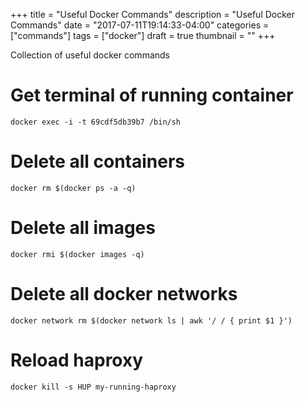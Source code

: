 +++
title = "Useful Docker Commands"
description = "Useful Docker Commands"
date = "2017-07-11T19:14:33-04:00"
categories = ["commands"]
tags = ["docker"]
draft = true
thumbnail = ""
+++

Collection of useful docker commands
<!--more-->

# Get terminal of running container
```
docker exec -i -t 69cdf5db39b7 /bin/sh
```

# Delete all containers
```
docker rm $(docker ps -a -q)
```

# Delete all images
```
docker rmi $(docker images -q)
```

# Delete all docker networks
```
docker network rm $(docker network ls | awk '/ / { print $1 }')
```

# Reload haproxy
```
docker kill -s HUP my-running-haproxy
```

